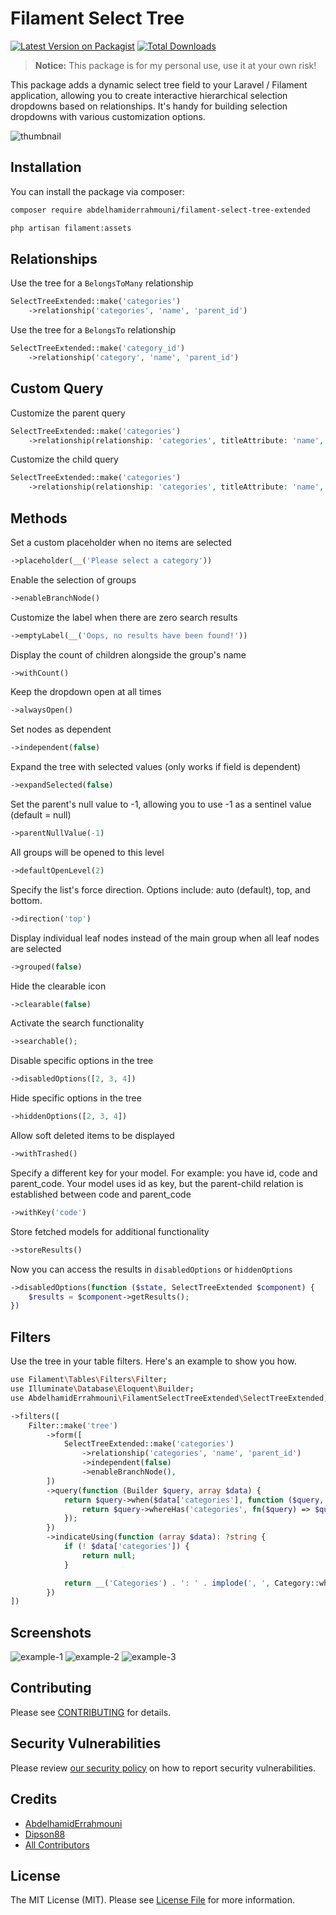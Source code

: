 # Filament Select Tree

[![Latest Version on Packagist](https://img.shields.io/packagist/v/abdelhamiderrahmouni/filament-select-tree-extended.svg?style=flat-square)](https://packagist.org/packages/abdelhamiderrahmouni/filament-select-tree-extended)
[![Total Downloads](https://img.shields.io/packagist/dt/abdelhamiderrahmouni/filament-select-tree-extended.svg?style=flat-square)](https://packagist.org/packages/abdelhamiderrahmouni/filament-select-tree-extended)

> **Notice:** This package is for my personal use, use it at your own risk!

This package adds a dynamic select tree field to your Laravel / Filament application, allowing you to create interactive hierarchical selection dropdowns based on relationships. It's handy for building selection dropdowns with various customization options.

![thumbnail](https://raw.githubusercontent.com/abdelhamiderrahmouni/filament-select-tree-extended/main/resources/images/thumbnail.jpg)

## Installation

You can install the package via composer:

```bash
composer require abdelhamiderrahmouni/filament-select-tree-extended
```

```bash
php artisan filament:assets
```

## Relationships

Use the tree for a `BelongsToMany` relationship

```PHP
SelectTreeExtended::make('categories')
    ->relationship('categories', 'name', 'parent_id')
```

Use the tree for a `BelongsTo` relationship

```PHP
SelectTreeExtended::make('category_id')
    ->relationship('category', 'name', 'parent_id')
```

## Custom Query

Customize the parent query

```PHP
SelectTreeExtended::make('categories')
    ->relationship(relationship: 'categories', titleAttribute: 'name', parentAttribute: 'parent_id', modifyQueryUsing: fn($query) => $query));
```

Customize the child query

```PHP
SelectTreeExtended::make('categories')
    ->relationship(relationship: 'categories', titleAttribute: 'name', parentAttribute: 'parent_id', modifyChildQueryUsing: fn($query) => $query));
```

## Methods

Set a custom placeholder when no items are selected

```PHP
->placeholder(__('Please select a category'))
```

Enable the selection of groups

```PHP
->enableBranchNode()
```

Customize the label when there are zero search results

```PHP
->emptyLabel(__('Oops, no results have been found!'))
```

Display the count of children alongside the group's name

```PHP
->withCount()
```

Keep the dropdown open at all times

```PHP
->alwaysOpen()
```

Set nodes as dependent

```PHP
->independent(false)
```

Expand the tree with selected values (only works if field is dependent)

```PHP
->expandSelected(false)
```

Set the parent's null value to -1, allowing you to use -1 as a sentinel value (default = null)

```PHP
->parentNullValue(-1)
```

All groups will be opened to this level

```PHP
->defaultOpenLevel(2)
```

Specify the list's force direction. Options include: auto (default), top, and bottom.

```PHP
->direction('top')
```

Display individual leaf nodes instead of the main group when all leaf nodes are selected

```PHP
->grouped(false)
```

Hide the clearable icon

```PHP
->clearable(false)
```

Activate the search functionality

```PHP
->searchable();
```

Disable specific options in the tree

```PHP
->disabledOptions([2, 3, 4])
```

Hide specific options in the tree

```PHP
->hiddenOptions([2, 3, 4])
```

Allow soft deleted items to be displayed

```PHP
->withTrashed()
```

Specify a different key for your model.
For example: you have id, code and parent_code. Your model uses id as key, but the parent-child relation is established between code and parent_code

```PHP
->withKey('code')
```

Store fetched models for additional functionality

```PHP
->storeResults()
```

Now you can access the results in `disabledOptions` or `hiddenOptions`

```PHP
->disabledOptions(function ($state, SelectTreeExtended $component) {
    $results = $component->getResults();
})
```

## Filters

Use the tree in your table filters. Here's an example to show you how.

```bash
use Filament\Tables\Filters\Filter;
use Illuminate\Database\Eloquent\Builder;
use AbdelhamidErrahmouni\FilamentSelectTreeExtended\SelectTreeExtended;
```

```php
->filters([
    Filter::make('tree')
        ->form([
            SelectTreeExtended::make('categories')
                ->relationship('categories', 'name', 'parent_id')
                ->independent(false)
                ->enableBranchNode(),
        ])
        ->query(function (Builder $query, array $data) {
            return $query->when($data['categories'], function ($query, $categories) {
                return $query->whereHas('categories', fn($query) => $query->whereIn('id', $categories));
            });
        })
        ->indicateUsing(function (array $data): ?string {
            if (! $data['categories']) {
                return null;
            }

            return __('Categories') . ': ' . implode(', ', Category::whereIn('id', $data['categories'])->get()->pluck('name')->toArray());
        })
])
```

## Screenshots
![example-1](https://raw.githubusercontent.com/abdelhamiderrahmouni/filament-select-tree-extended/main/resources/images/example-1.jpg)
![example-2](https://raw.githubusercontent.com/abdelhamiderrahmouni/filament-select-tree-extended/main/resources/images/example-2.jpg)
![example-3](https://raw.githubusercontent.com/abdelhamiderrahmouni/filament-select-tree-extended/main/resources/images/example-3.jpg)

## Contributing

Please see [CONTRIBUTING](.github/CONTRIBUTING.md) for details.

## Security Vulnerabilities

Please review [our security policy](../../security/policy) on how to report security vulnerabilities.

## Credits

- [AbdelhamidErrahmouni](https://github.com/abdelhamiderrahmouni)
- [Dipson88](https://github.com/dipson88/treeselectjs)
- [All Contributors](../../contributors)

## License

The MIT License (MIT). Please see [License File](LICENSE.md) for more information.
